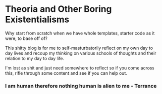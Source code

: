 # Theoria and Other Boring Existentialisms

Why start from scratch when we have whole templates, starter code as it were, to base off of?

This shitty blog is for me to self-masturbatorily reflect on my own day to day lives and recoup my thinking on various schools of thoughts and their relation to my day to day life.

I'm lost as shit and just need somewhere to reflect so if you come across this, rifle through some content and see if you can help out.

### I am human therefore nothing human is alien to me - Terrance
